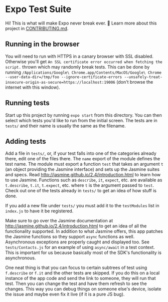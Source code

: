 # Expo Test Suite

Hi! This is what will make Expo never break ever. 🙏
Learn more about this project in [CONTRIBUTING.md](https://github.com/expo/expo/blob/main/CONTRIBUTING.md).

## Running in the browser

You will need to run with HTTPS in a canary browser with SSL disabled. Otherwise you'll get `An SSL certificate error occurred when fetching the script.` thrown which may randomly break tests. This can be done by running `/Applications/Google\ Chrome.app/Contents/MacOS/Google\ Chrome --user-data-dir=/tmp/foo --ignore-certificate-errors --unsafely-treat-insecure-origin-as-secure=https://localhost:19006` (don't browse the internet with this window).

## Running tests

Start up this project by running `expo start` from this directory. You can then select which tests you'd like to run from the initial screen. The tests are in `tests/` and their name is usually the same as the filename.

## Adding tests

Add a file in `tests/`, or, if your test falls into one of the categories already there, edit one of the files there. The `name` export of the module defines the test name. The module must export a function `test` that takes an argument `t` (an object providing the Jasmine interface) and sets up the Jasmine suites and specs. Read http://jasmine.github.io/2.4/introduction.html to learn how to use Jasmine. Functions such as `describe`, `it`, `expect`, etc. are available as `t.describe`, `t.it`, `t.expect`, etc. where `t` is the argument passed to `test`. Check out one of the tests already in `tests/` to get an idea of how stuff is done.

If you add a new file under `tests/` you must add it to the `testModules` list in `index.js` to have it be registered.

Make sure to go over the Jasmine documentation at http://jasmine.github.io/2.4/introduction.html to get an idea of all the functionality supported. In addition to what Jasmine offers, this app patches the Jasmine functions so they support `async` functions as well. Asynchronous exceptions are properly caught and displayed too. See `tests/Contacts.js` for an example of using `async/await` in a test context. This is important for us because basically most of the SDK's functionality is asynchronous.

One neat thing is that you can focus to certain subtrees of test using `f.describe` or `f.it` and the other tests are skipped. If you do this on a local instance of the app code and send the link to someone, they will run that test. Then you can change the test and have them refresh to see the changes. This way you can debug things on someone else's device, isolate the issue and maybe even fix it live (if it is a pure JS bug).
